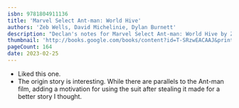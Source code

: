 ```yaml
---
isbn: 9781804911136
title: 'Marvel Select Ant-man: World Hive'
authors: 'Zeb Wells, David Michelinie, Dylan Burnett'
description: "Declan's notes for Marvel Select Ant-man: World Hive by Zeb Wells, David Michelinie, Dylan Burnett."
thumbnail: 'http://books.google.com/books/content?id=T-SRzwEACAAJ&printsec=frontcover&img=1&zoom=5&source=gbs_api'
pageCount: 164
date: 2023-02-25
---
```


- Liked this one.
- The origin story is interesting. While there are parallels to the Ant-man film, adding a motivation for using the suit after stealing it made for a better story I thought.
